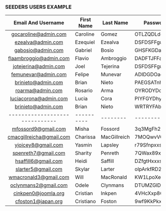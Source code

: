 ###  SEEDERS USERS EXAMPLE

|      Email And Username       | First Name | Last Name    | Password      | Photo       |   Role |
|:-----------------------------:|------------|--------------|---------------|-------------|-------:|
|     gocaroline@admin.com      | Caroline   | Gomez        | OTLZQDLdddfx  | default.jpg |  Admin |
|       ezealva@admin.com       | Ezequiel   | Ezealva      | DSFDSFFguynf  | default.jpg |  Admin |
|       gabosio@admin.com       | Gabriel    | Bosio        | GHSFKGDadffa  | default.jpg |  Admin |
|    flaambroggio@admin.com     | Flavio     | Ambroggio    | DADFTJFFasdfa | default.jpg |  Admin |
|     jotejerina@admin.com      | Joel       | Tejerina     | DSFDSFFguynf  | default.jpg |  Admin |
|      femunevar@admin.com      | Felipe     | Munevar      | ADIDGDOadyjf  | default.jpg |  Admin |
|      brinieto@admin.com       | Brian      | Nieto        | PAEGSATnhyfj  | default.jpg |  Admin |
|       roarma@admin.com        | Rosario    | Arma         | OYRODYDoyfgd  | default.jpg |  Admin |
|   luciacorona@admin.com       | Lucia      | Cora         | PIYFGYDhyosf  | default.jpg |  Admin |
|      brinieto@admin.com       | Brian      | Nieto        | WRTRYFAbncou  | default.jpg |  Admin |
|------------------------------ | ---------- | --------     | -----------   | ----------- |   ---- |
|     mfossord9@gmail.com       | Misha      | Fossord      | 3q3MgFh2Ps5   | default.jpg |   User |
|   cmacgillreicha@gmail.com    | Charissa   | MacGillreich | 7MOQwvVOHz2p  | default.jpg |   User |
|   yjoicey8@gmail.com          | Yasmin     | Lapsley      | r79Sfnpxxsx   | default.jpg |   User |
|    spenreth7@gmail.com        | Sharity    | Penreth      | 7QWax89xxs    | default.jpg |   User |
|     hsaffill6@gmail.com       | Heidi      | Saffill      | DZfgtHxxxs    | default.jpg |   User |
|     slarter5@gmail.com        | Skylar     | Larter       | olpArkfRD2    | default.jpg |   User |
|     wmacronald3@gmail.com     | Will       | MacRonald    | KW1LpoXehdo   | default.jpg |   User |
|      oclynmans2@gmail.com     | Odele      | Clynmans     | DTUMZGlDjxdd  | default.jpg |   User |
|      cinkpen0@joomla.org      | Cristian   | Inkpen       | 4VHcXxp86sB   | default.jpg |   User |
|     cfoston1@japan.org        | Cristiano  | Foston       | 9wf9KkPkxsx   | default.jpg |   User |


